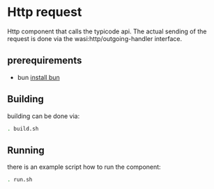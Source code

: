 # Http request

Http component that calls the typicode api. The actual sending of the request is done via the wasi:http/outgoing-handler interface.

## prerequirements
* bun [install bun](https://bun.com/docs/installation)

## Building

building can be done via:

```sh
. build.sh
```

## Running

there is an example script how to run the component:

```sh
. run.sh
```
